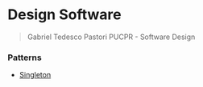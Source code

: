 # Design Software

>Gabriel Tedesco Pastori
>PUCPR - Software Design

### Patterns
 - [Singleton](https://github.com/gabrielpastori1/software-design/tree/main/src/singleton)